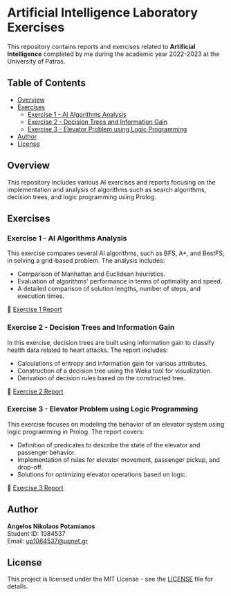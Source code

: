 # Artificial Intelligence Laboratory Exercises

This repository contains reports and exercises related to **Artificial Intelligence** completed by me during the academic year 2022-2023 at the University of Patras.

## Table of Contents
- [Overview](#overview)
- [Exercises](#exercises)
  - [Exercise 1 - AI Algorithms Analysis](#exercise-1---ai-algorithms-analysis)
  - [Exercise 2 - Decision Trees and Information Gain](#exercise-2---decision-trees-and-information-gain)
  - [Exercise 3 - Elevator Problem using Logic Programming](#exercise-3---elevator-problem-using-logic-programming)
- [Author](#author)
- [License](#license)

## Overview

This repository includes various AI exercises and reports focusing on the implementation and analysis of algorithms such as search algorithms, decision trees, and logic programming using Prolog.

## Exercises

### Exercise 1 - AI Algorithms Analysis

This exercise compares several AI algorithms, such as BFS, A*, and BestFS, in solving a grid-based problem. The analysis includes:
- Comparison of Manhattan and Euclidean heuristics.
- Evaluation of algorithms' performance in terms of optimality and speed.
- A detailed comparison of solution lengths, number of steps, and execution times.

📄 [Exercise 1 Report](./Exercise-1/exercise_1_report.pdf)

### Exercise 2 - Decision Trees and Information Gain

In this exercise, decision trees are built using information gain to classify health data related to heart attacks. The report includes:
- Calculations of entropy and information gain for various attributes.
- Construction of a decision tree using the Weka tool for visualization.
- Derivation of decision rules based on the constructed tree.

📄 [Exercise 2 Report](./Exercise-2/ΑΣΚΗΣΗ2_ΠΟΤΑΜΙΑΝΟΣ_1084537.pdf)

### Exercise 3 - Elevator Problem using Logic Programming

This exercise focuses on modeling the behavior of an elevator system using logic programming in Prolog. The report covers:
- Definition of predicates to describe the state of the elevator and passenger behavior.
- Implementation of rules for elevator movement, passenger pickup, and drop-off.
- Solutions for optimizing elevator operations based on logic.

📄 [Exercise 3 Report](./Exercise-3/askisi3_potamianos_1084537.pdf)

## Author

**Angelos Nikolaos Potamianos**  
Student ID: 1084537  
Email: up1084537@upnet.gr

## License

This project is licensed under the MIT License - see the [LICENSE](LICENSE) file for details.
